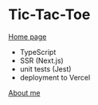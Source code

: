 # Tic-Tac-Toe

[Home page](https://tic-tac-toe-petrovmiroslav.vercel.app)

- TypeScript
- SSR (Next.js)
- unit tests (Jest)
- deployment to Vercel

[About me](https://petrovmiroslav.github.io/miroslavpetrov/)
